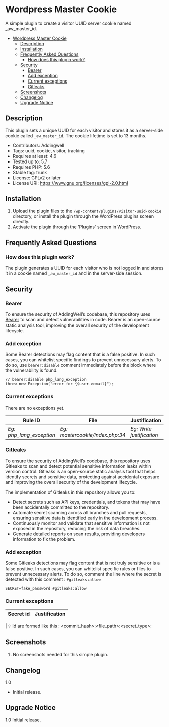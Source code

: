 # Wordpress Master Cookie

A simple plugin to create a visitor UUID server cookie named _aw_master_id.

- [Wordpress Master Cookie](#wordpress-master-cookie)
  - [Description](#description)
  - [Installation](#installation)
  - [Frequently Asked Questions](#frequently-asked-questions)
    - [How does this plugin work?](#how-does-this-plugin-work)
  - [Security](#security)
    - [Bearer](#bearer)
    - [Add exception](#add-exception)
    - [Current exceptions](#current-exceptions)
    - [Gitleaks](#gitleaks)
  - [Screenshots](#screenshots)
  - [Changelog](#changelog)
  - [Upgrade Notice](#upgrade-notice)

## Description

This plugin sets a unique UUID for each visitor and stores it as a server-side cookie called `_aw_master_id`. 
The cookie lifetime is set to 13 months.

- Contributors: Addingwell
- Tags: uuid, cookie, visitor, tracking
- Requires at least: 4.6
- Tested up to: 5.7
- Requires PHP: 5.6
- Stable tag: trunk
- License: GPLv2 or later
- License URI: https://www.gnu.org/licenses/gpl-2.0.html

## Installation

1. Upload the plugin files to the `/wp-content/plugins/visitor-uuid-cookie` directory, or install the plugin through the WordPress plugins screen directly.
2. Activate the plugin through the 'Plugins' screen in WordPress.

## Frequently Asked Questions

### How does this plugin work?

The plugin generates a UUID for each visitor who is not logged in and stores it in a cookie named `_aw_master_id` and in the server-side session.

## Security 

### Bearer

To ensure the security of AddingWell’s codebase, this repository uses [Bearer](https://www.bearer.com/bearer-cli) to scan and detect vulnerabilities in code. Bearer is an open-source static analysis tool, improving the overall security of the development lifecycle.

### Add exception

Some Bearer detections may flag content that is a false positive. In such cases, you can whitelist specific findings to prevent unnecessary alerts. To do so, use `bearer:disable` comment immediately before the block where the vulnerability is found.

```
// bearer:disable php_lang_exception
throw new Exception("error for {$user->email}");
```

### Current exceptions

There are no exceptions yet.

| Rule ID                  | File                        | Justification         |
| ------------------------ | --------------------------- | --------------------- |
| _Eg: php_lang_exception_ | _Eg: mastercookie/index.php:34_ | _Eg: Write justification_ |

### Gitleaks

To ensure the security of AddingWell’s codebase, this repository uses Gitleaks to scan and detect potential sensitive information leaks within version control. Gitleaks is an open-source static analysis tool that helps identify secrets and sensitive data, protecting against accidental exposure and improving the overall security of the development lifecycle.

The implementation of Gitleaks in this repository allows you to:

- Detect secrets such as API keys, credentials, and tokens that may have been accidentally committed to the repository.
- Automate secret scanning across all branches and pull requests, ensuring sensitive data is identified early in the development process.
- Continuously monitor and validate that sensitive information is not exposed in the repository, reducing the risk of data breaches.
- Generate detailed reports on scan results, providing developers information to fix the problem.

### Add exception

Some Gitleaks detections may flag content that is not truly sensitive or is a false positive. In such cases, you can whitelist specific rules or files to prevent unnecessary alerts. To do so, comment the line where the secret is detected with this comment : `#gitleaks:allow`

```
SECRET=fake_password #gitleaks:allow
```

### Current exceptions

| Secret id                                                                                                            | Justification             |
|----------------------------------------------------------------------------------------------------------------------|---------------------------|


| 💡 Id are formed like this : <commit_hash>:<file_path>:<secret_type>:<line>

## Screenshots

1. No screenshots needed for this simple plugin.

## Changelog

1.0
* Initial release.

## Upgrade Notice

1.0
Initial release.
